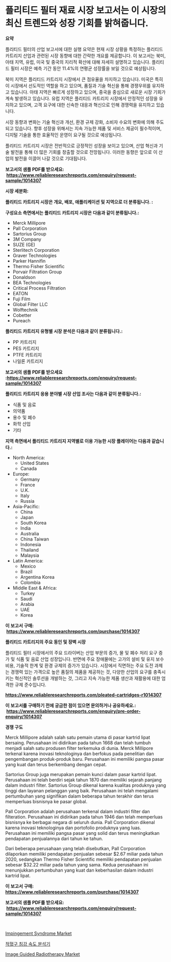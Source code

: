 <p><h1>플리티드 필터 재료 시장 보고서는 이 시장의 최신 트렌드와 성장 기회를 밝혀줍니다.</h1></p><p><strong>요약</strong></p>
<p><p>플리티드 필터의 산업 보고서에 대한 실행 요약은 현재 시장 상황을 특정하는 플리티드 카트리지 산업과 관련된 시장 동향에 대한 간략한 개요를 제공합니다. 이 보고서는 북미, 아태 지역, 유럽, 미국 및 중국의 지리적 확산에 대해 자세히 설명하고 있습니다. 플리티드 필터 시장은 예측 기간 동안 11.4%의 연평균 성장률을 보일 것으로 예상됩니다.</p><p>북미 지역은 플리티드 카트리지 시장에서 큰 점유율을 차지하고 있습니다. 미국은 특히 이 시장에서 선도적인 역할을 하고 있으며, 품질과 기술 혁신을 통해 경쟁우위를 유지하고 있습니다. 아태 지역은 빠르게 성장하고 있으며, 중국을 중심으로 새로운 시장 기회가 계속 발생하고 있습니다. 유럽 지역은 플리티드 카트리지 시장에서 안정적인 성장을 유지하고 있으며, 고객 요구에 대한 신속한 대응과 혁신으로 인해 경쟁력을 유지하고 있습니다.</p><p>시장 동향과 변화는 기술 혁신과 개선, 환경 규제 강화, 소비자 수요의 변화에 의해 주도되고 있습니다. 향후 성장을 위해서는 지속 가능한 제품 및 서비스 제공이 필수적이며, 디지털 기술을 통한 효율적인 운영이 요구될 것으로 예상됩니다.</p><p>플리티드 카트리지 시장은 전반적으로 긍정적인 성장을 보이고 있으며, 산업 혁신과 기술 발전을 통해 더 많은 기회를 창출할 것으로 전망됩니다. 이러한 동향은 앞으로 이 산업의 발전을 이끌어 나갈 것으로 기대됩니다.</p></p>
<p><strong>보고서의 샘플 PDF를 받으세요: &nbsp;<a href="https://www.reliableresearchreports.com/enquiry/request-sample/1014307">https://www.reliableresearchreports.com/enquiry/request-sample/1014307</a></strong></p>
<p><strong>시장 세분화:</strong></p>
<p><strong> 플리티드 카트리지 시장은 개요, 배포, 애플리케이션 및 지역으로 더 분류됩니다. :</strong></p>
<p><strong>구성요소 측면에서는 플리티드 카트리지 시장은 다음과 같이 분류됩니다.:</strong></p>
<p><ul><li>Merck Millipore</li><li>Pall Corporation</li><li>Sartorius Group</li><li>3M Company</li><li>SUZE (GE)</li><li>Sterlitech Corporation</li><li>Graver Technologies</li><li>Parker Hannifin</li><li>Thermo Fisher Scientific</li><li>Porvair Filtration Group</li><li>Donaldson</li><li>BEA Technologies</li><li>Critical Process Filtration</li><li>EATON</li><li>Fuji Film</li><li>Global Filter LLC</li><li>Wolftechnik</li><li>Cobetter</li><li>Pureach</li></ul></p>
<p><strong> 플리티드 카트리지 유형별 시장 분석은 다음과 같이 분류됩니다.:</strong></p>
<p><ul><li>PP 카트리지</li><li>PES 카트리지</li><li>PTFE 카트리지</li><li>나일론 카트리지</li></ul></p>
<p><strong>보고서의 샘플 PDF를 받으세요 :<a href="https://www.reliableresearchreports.com/enquiry/request-sample/1014307">https://www.reliableresearchreports.com/enquiry/request-sample/1014307</a></strong></p>
<p><strong> 플리티드 카트리지 응용 분야별 시장 산업 조사는 다음과 같이 분류됩니다.:</strong></p>
<p><ul><li>식품 및 음료</li><li>의약품</li><li>용수 및 폐수</li><li>화학 산업</li><li>기타</li></ul></p>
<p><strong>지역 측면에서 플리티드 카트리지 지역별로 이용 가능한 시장 플레이어는 다음과 같습니다.:</strong></p>
<p><ul>
    <li>
        North America:
        <ul>
            <li>United States</li>
            <li>Canada</li>
        </ul>
    </li>
    <li>
        Europe:
        <ul>
            <li>Germany</li>
            <li>France</li>
            <li>U.K.</li>
            <li>Italy</li>
            <li>Russia</li>
        </ul>
    </li>
    <li>
        Asia-Pacific:
        <ul>
            <li>China</li>
            <li>Japan</li>
            <li>South Korea</li>
            <li>India</li>
            <li>Australia</li>
            <li>China Taiwan</li>
            <li>Indonesia</li>
            <li>Thailand</li>
            <li>Malaysia</li>
        </ul>
    </li>
    <li>
        Latin America:
        <ul>
            <li>Mexico</li>
            <li>Brazil</li>
            <li>Argentina Korea</li>
            <li>Colombia</li>
        </ul>
    </li>
    <li>
        Middle East & Africa:
        <ul>
            <li>Turkey</li>
            <li>Saudi</li>
            <li>Arabia</li>
            <li>UAE</li>
            <li>Korea</li>
        </ul>
    </li>
    </ul></p>
<p><strong>이 보고서 구매: &nbsp;<a href="https://www.reliableresearchreports.com/purchase/1014307">https://www.reliableresearchreports.com/purchase/1014307</a></strong></p>
<p><strong>플리티드 카트리지의 주요 동인 및 장벽 시장</strong></p>
<p><p>플리티드 필터 시장에서의 주요 드라이버는 산업 부문의 증가, 물 및 폐수 처리 요구 증가 및 식품 및 음료 산업 성장입니다. 반면에 주요 장애물에는 고가의 설비 및 유지 보수 비용, 기술적 한계 및 환경 규제의 증가가 있습니다. 시장에서 직면하는 주요 도전 과제는 경쟁력 있는 가격으로 높은 품질의 제품을 제공하는 것, 다양한 산업의 요구를 충족시키는 혁신적인 솔루션을 개발하는 것, 그리고 지속 가능한 제품 생산과 재활용에 대한 엄격한 규제 준수입니다.</p></p>
<p><strong><a href="https://www.reliableresearchreports.com/pleated-cartridges-r1014307">https://www.reliableresearchreports.com/pleated-cartridges-r1014307</a></strong></p>
<p><strong>이 보고서를 구매하기 전에 궁금한 점이 있으면 문의하거나 공유하세요.: &nbsp;<a href="https://www.reliableresearchreports.com/enquiry/pre-order-enquiry/1014307">https://www.reliableresearchreports.com/enquiry/pre-order-enquiry/1014307</a></strong></p>
<p><strong>경쟁 구도</strong></p>
<p><p>Merck Millipore adalah salah satu pemain utama di pasar kartrid lipat bersaing. Perusahaan ini didirikan pada tahun 1668 dan telah tumbuh menjadi salah satu produsen filter terkemuka di dunia. Merck Millipore terkenal karena inovasi teknologinya dan berfokus pada penelitian dan pengembangan produk-produk baru. Perusahaan ini memiliki pangsa pasar yang kuat dan terus berkembang dengan cepat.</p><p>Sartorius Group juga merupakan pemain kunci dalam pasar kartrid lipat. Perusahaan ini telah berdiri sejak tahun 1870 dan memiliki sejarah panjang dalam industri filter. Sartorius Group dikenal karena kualitas produknya yang tinggi dan layanan pelanggan yang baik. Perusahaan ini telah mengalami pertumbuhan yang signifikan dalam beberapa tahun terakhir dan terus memperluas bisnisnya ke pasar global.</p><p>Pall Corporation adalah perusahaan terkenal dalam industri filter dan filteration. Perusahaan ini didirikan pada tahun 1946 dan telah memperluas bisnisnya ke berbagai negara di seluruh dunia. Pall Corporation dikenal karena inovasi teknologinya dan portofolio produknya yang luas. Perusahaan ini memiliki pangsa pasar yang solid dan terus meningkatkan pendapatan penjualannya dari tahun ke tahun.</p><p>Dari beberapa perusahaan yang telah disebutkan, Pall Corporation dilaporkan memiliki pendapatan penjualan sebesar $2.67 miliar pada tahun 2020, sedangkan Thermo Fisher Scientific memiliki pendapatan penjualan sebesar $32.22 miliar pada tahun yang sama. Kedua perusahaan ini menunjukkan pertumbuhan yang kuat dan keberhasilan dalam industri kartrid lipat.</p></p>
<p><strong>이 보고서 구매: &nbsp; <a href="https://www.reliableresearchreports.com/purchase/1014307">https://www.reliableresearchreports.com/purchase/1014307</a></strong></p>
<p><strong>보고서의 샘플 PDF를 받으세요: &nbsp;<a href="https://www.reliableresearchreports.com/enquiry/request-sample/1014307">https://www.reliableresearchreports.com/enquiry/request-sample/1014307</a></strong><strong></strong></p>
<p>&nbsp;</p>
<p><p><a href="https://github.com/seekum/Market-Research-Report-List-2/blob/main/impingement-syndrome-market.md">Impingement Syndrome Market</a></p><p><a href="https://github.com/JonHarrtis67676y/Market-Research-Report-List-1/blob/main/814001823846.md">적혈구 침강 속도 분석기</a></p><p><a href="https://github.com/nancykennedykellievqfqt2/Market-Research-Report-List-2/blob/main/image-guided-radiotherapy-market.md">Image Guided Radiotherapy Market</a></p></p>